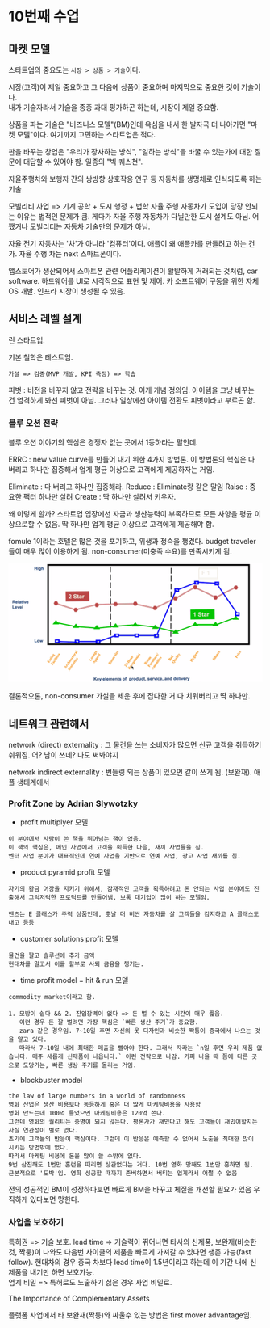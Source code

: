 # 10번째 수업

## 마켓 모델

스타트업의 중요도는 `시장 > 상품 > 기술`이다.

시장(고객)이 제일 중요하고 그 다음에 상품이 중요하며 마지막으로 중요한 것이 기술이다.  
내가 기술자라서 기술을 종종 과대 평가하곤 하는데, 시장이 제일 중요함.

상품을 파는 기술은 "비즈니스 모델"(BM)인데
욕심을 내서 한 발자국 더 나아가면 "마켓 모델"이다. 여기까지 고민하는 스타트업은 적다.

판을 바꾸는 창업은 "우리가 장사하는 방식", "일하는 방식"을 바꿀 수 있는가에 대한 질문에 대답할 수 있어야 함.
일종의 "빅 퀘스쳔".

자율주행차와 보행자 간의 쌍방향 상호작용 연구 등 자동차를 생명체로 인식되도록 하는 기술

모빌리티 사업 => 기계 공학 + 도시 행정 + 법학
자율 주행 자동차가 도입이 당장 안되는 이유는 법적인 문제가 큼.
게다가 자율 주행 자동차가 다닐만한 도시 설계도 아님.
어쨌거나 모빌리티는 자동차 기술만의 문제가 아님.

자율 전기 자동차는 '차'가 아니라 '컴퓨터'이다. 애플이 왜 애플카를 만들려고 하는 건가.
자율 주행 차는 next 스마트폰이다.

앱스토어가 생산되어서 스마트폰 관련 어플리케이션이 활발하게 거래되는 것처럼, car software. 하드웨어를 UI로 시각적으로 표현 및 제어. 카 소프트웨어 구동을 위한 자체 OS 개발. 인프라 시장이 생성될 수 있음.

## 서비스 레벨 설계

린 스타트업.

기본 철학은 테스트임.

`가설 => 검증(MVP 개발, KPI 측정) => 학습`

피벗 : 비전을 바꾸지 않고 전략을 바꾸는 것. 이게 개념 정의임. 아이템을 그냥 바꾸는 건 엄격하게 봐선 피벗이 아님. 그러나 일상에선 아이템 전환도 피벗이라고 부르곤 함.

### 블루 오션 전략

블루 오션 이야기의 핵심은 경쟁자 없는 곳에서 1등하라는 말인데.

ERRC : new value curve를 만들어 내기 위한 4가지 방법론.
이 방법론의 핵심은 다 버리고 하나만 집중해서 업계 평균 이상으로 고객에게 제공하자는 거임.

Eliminate : 다 버리고 하나만 집중해라.
Reduce : Eliminate랑 같은 말임
Raise : 중요한 팩터 하나만 살려
Create : 딱 하나만 살려서 키우자.

왜 이렇게 할까? 스타트업 입장에선 자금과 생산능력이 부족하므로 모든 사항을 평균 이상으로할 수 없음.
딱 하나만 업계 평균 이상으로 고객에게 제공해야 함.

fomule 1이라는 호텔은 많은 것을 포기하고, 위생과 정숙을 챙겼다.
budget traveler들이 매우 많이 이용하게 됨. non-consumer(미충족 수요)를 만족시키게 됨.

<img src="./asset/호텔블루오션.png" />

결론적으론, non-consumer 가설을 세운 후에 잡다한 거 다 치워버리고 딱 하나만.

## 네트워크 관련해서

network (direct) externality : 그 물건을 쓰는 소비자가 많으면 신규 고객을 취득하기 쉬워짐. 어? 남이 쓰네? 나도 써봐야지

network indirect externality : 번들링 되는 상품이 있으면 같이 쓰게 됨. (보완재). 애플 생태계에서

### Profit Zone by Adrian Slywotzky

- profit multiplyer 모델

```
이 분야에서 사람이 쓴 책을 뛰어넘는 책이 없음.
이 책의 핵심은, 메인 사업에서 고객을 획득한 다음, 새끼 사업들을 침.
엔터 사업 분야가 대표적인데 연예 사업을 기반으로 연예 사업, 광고 사업 새끼를 침.
```

- product pyramid profit 모델

```
자기의 황금 어장을 지키기 위해서, 잠재적인 고객을 획득하려고 돈 안되는 사업 분야에도 진출해서 그럭저럭한 프로덕트를 만들어냄. 보통 대기업이 많이 하는 모델임.

벤츠는 E 클래스가 주력 상품인데, 훗날 더 비싼 자동차를 살 고객들을 감지하고 A 클래스도 내고 등등
```

- customer solutions profit 모델

```
물건을 팔고 솔루션에 추가 금액
현대차를 말고서 이를 할부로 사되 금융을 챙기는.
```

- time profit model = hit & run 모델

```
commodity market이라고 함.

1. 모방이 쉽다 && 2. 진입장벽이 없다 => 돈 벌 수 있는 시간이 매우 짧음.
   이런 경우 돈 잘 벌려면 가장 핵심은 `빠른 생산 주기`가 중요함.
   zara 같은 경우임. 7~10일 후면 자신의 옷 디자인과 비슷한 짝퉁이 중국에서 나오는 것을 알고 있다.
   따라서 7~10일 내에 최대한 매출을 빨아야 한다. 그래서 자라는 `n일 후면 우리 제품 없습니다. 매주 새롭게 신제품이 나옵니다.` 이런 전략으로 나감. 카피 나올 때 쯤에 다른 곳으로 도망가는, 빠른 생상 주기를 돌리는 거임.
```

- blockbuster model

```
the law of large numbers in a world of randomness
영화 산업은 생산 비용보다 동등하게 혹은 더 많게 마케팅비용을 사용함
영화 만드는데 100억 들었으면 마케팅비용은 120억 쓴다.
그런데 영화의 퀄리티는 증명이 되지 않는다. 평론가가 재밌다고 해도 고객들이 재밌어할지는 사실 연관성이 별로 없다.
초기에 고객들의 반응이 핵심이다. 그런데 이 반응은 예측할 수 없어서 노출을 최대한 많이 시키는 방법밖에 없다.
따라서 마케팅 비용에 돈을 많이 쓸 수밖에 없다.
9번 삼진해도 1번만 홈런을 때리면 상관없다는 거다. 10번 영화 망해도 1번만 흥하면 됨.
근본적으로 '도박'임. 영화 성공할 때까지 존버하면서 버티는 업계라서 어쩔 수 없음
```

전의 성공적인 BM이 성장하다보면 빠르게 BM을 바꾸고 체질을 개선할 필요가 있음
우직하게 있다보면 망한다.

### 사업을 보호하기

특허권 => 기술 보호.
lead time => 기술력이 뛰어나면 타사의 신제품, 보완재(비슷한 것, 짝퉁)이 나와도 다음번 사이클의 제품을 빠르게 가져갈 수 있다면 생존 가능(fast follow). 현대차의 경우 중국 차보다 lead time이 1.5년이라고 하는데 이 기간 내에 신제품을 내기만 하면 보호가능.  
업계 비밀 => 특허로도 노출하기 싫은 경우 사업 비밀로.

The Importance of Complementary Assets

플랫폼 사업에서 타 보완재(짝퉁)와 싸울수 있는 방법은 first mover advantage임.

